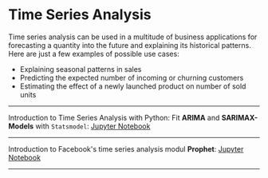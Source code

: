 # Time Series Analysis

Time series analysis can be used in a multitude of business applications for forecasting a quantity into the future and explaining its historical patterns. Here are just a few examples of possible use cases:

* Explaining seasonal patterns in sales
* Predicting the expected number of incoming or churning customers
* Estimating the effect of a newly launched product on number of sold units

---

Introduction to Time Series Analysis with Python: Fit **ARIMA** and **SARIMAX-Models** with `Statsmodel`: [Jupyter Notebook](https://github.com/kirenz/time-series-analysis/blob/master/time-series-first-steps.ipynb)

---

Introduction to Facebook's time series analysis modul **Prophet**: [Jupyter Notebook](https://github.com/kirenz/time-series-analysis/blob/master/Prophet.ipynb)


---

